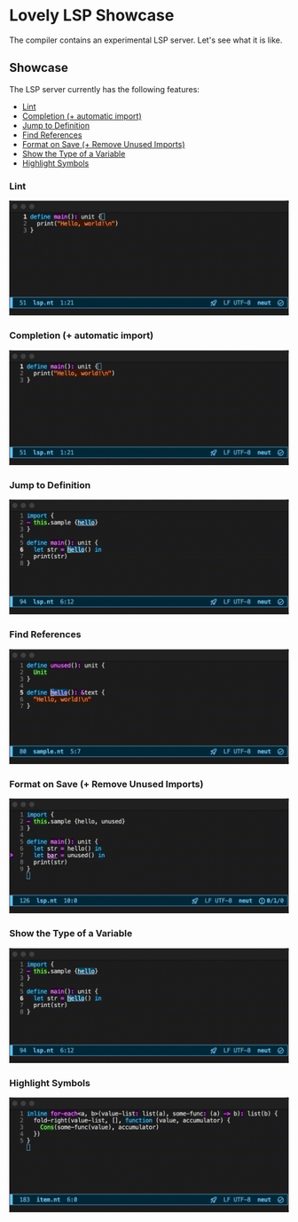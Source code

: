 # Lovely LSP Showcase

The compiler contains an experimental LSP server. Let's see what it is like.

## Showcase

The LSP server currently has the following features:

- [Lint](#lint)
- [Completion (+ automatic import)](#completion--automatic-import)
- [Jump to Definition](#jump-to-definition)
- [Find References](#find-references)
- [Format on Save (+ Remove Unused Imports)](#format-on-save--remove-unused-imports)
- [Show the Type of a Variable](#show-the-type-of-a-variable)
- [Highlight Symbols](#highlight-symbols)

### Lint

![check](./image/screencasts/check.gif "lint")

### Completion (+ automatic import)

![completion](./image/screencasts/completion.gif "completion")

### Jump to Definition

![jump to definition](./image/screencasts/jump-to-definition.gif "jump to definition")

### Find References

![find references](./image/screencasts/find-references.gif "find references")

### Format on Save (+ Remove Unused Imports)

![format on save](./image/screencasts/format-on-save.gif "format on save")

### Show the Type of a Variable

![hover type](./image/screencasts/hover-type.gif "show the type of a variable")

### Highlight Symbols

![highlight](./image/screencasts/highlight.gif "highlight symbols")
